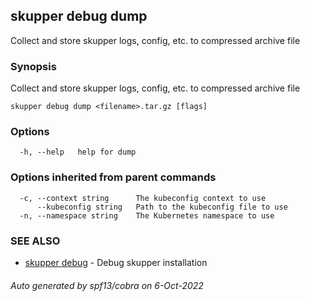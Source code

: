 ## skupper debug dump

Collect and store skupper logs, config, etc. to compressed archive file

### Synopsis

Collect and store skupper logs, config, etc. to compressed archive file

```
skupper debug dump <filename>.tar.gz [flags]
```

### Options

```
  -h, --help   help for dump
```

### Options inherited from parent commands

```
  -c, --context string      The kubeconfig context to use
      --kubeconfig string   Path to the kubeconfig file to use
  -n, --namespace string    The Kubernetes namespace to use
```

### SEE ALSO

* [skupper debug](skupper_debug.md)	 - Debug skupper installation

###### Auto generated by spf13/cobra on 6-Oct-2022
